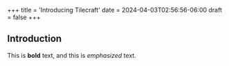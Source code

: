 +++
title = 'Introducing Tilecraft'
date = 2024-04-03T02:56:56-06:00
draft = false
+++
## Introduction

This is **bold** text, and this is *emphasized* text.